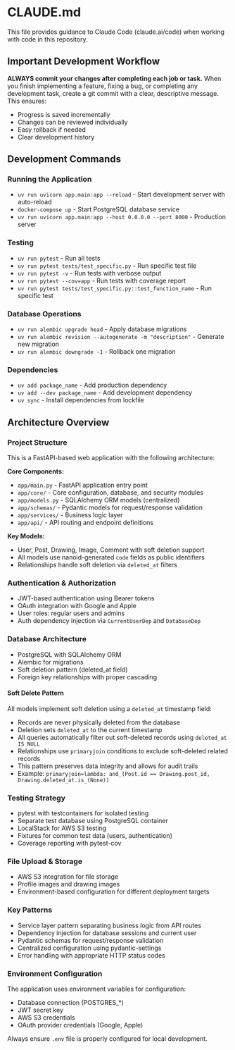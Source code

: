 # CLAUDE.md

This file provides guidance to Claude Code (claude.ai/code) when working with code in this repository.

## Important Development Workflow

**ALWAYS commit your changes after completing each job or task.** When you finish implementing a feature, fixing a bug, or completing any development task, create a git commit with a clear, descriptive message. This ensures:
- Progress is saved incrementally
- Changes can be reviewed individually
- Easy rollback if needed
- Clear development history

## Development Commands

### Running the Application
- `uv run uvicorn app.main:app --reload` - Start development server with auto-reload
- `docker-compose up` - Start PostgreSQL database service
- `uv run uvicorn app.main:app --host 0.0.0.0 --port 8000` - Production server

### Testing
- `uv run pytest` - Run all tests
- `uv run pytest tests/test_specific.py` - Run specific test file
- `uv run pytest -v` - Run tests with verbose output
- `uv run pytest --cov=app` - Run tests with coverage report
- `uv run pytest tests/test_specific.py::test_function_name` - Run specific test

### Database Operations
- `uv run alembic upgrade head` - Apply database migrations
- `uv run alembic revision --autogenerate -m "description"` - Generate new migration
- `uv run alembic downgrade -1` - Rollback one migration

### Dependencies
- `uv add package_name` - Add production dependency
- `uv add --dev package_name` - Add development dependency
- `uv sync` - Install dependencies from lockfile

## Architecture Overview

### Project Structure
This is a FastAPI-based web application with the following architecture:

**Core Components:**
- `app/main.py` - FastAPI application entry point
- `app/core/` - Core configuration, database, and security modules
- `app/models.py` - SQLAlchemy ORM models (centralized)
- `app/schemas/` - Pydantic models for request/response validation
- `app/services/` - Business logic layer
- `app/api/` - API routing and endpoint definitions

**Key Models:**
- User, Post, Drawing, Image, Comment with soft deletion support
- All models use nanoid-generated `code` fields as public identifiers
- Relationships handle soft deletion via `deleted_at` filters

### Authentication & Authorization
- JWT-based authentication using Bearer tokens
- OAuth integration with Google and Apple
- User roles: regular users and admins
- Auth dependency injection via `CurrentUserDep` and `DatabaseDep`

### Database Architecture
- PostgreSQL with SQLAlchemy ORM
- Alembic for migrations
- Soft deletion pattern (deleted_at field)
- Foreign key relationships with proper cascading

#### Soft Delete Pattern
All models implement soft deletion using a `deleted_at` timestamp field:
- Records are never physically deleted from the database
- Deletion sets `deleted_at` to the current timestamp
- All queries automatically filter out soft-deleted records using `deleted_at IS NULL`
- Relationships use `primaryjoin` conditions to exclude soft-deleted related records
- This pattern preserves data integrity and allows for audit trails
- Example: `primaryjoin=lambda: and_(Post.id == Drawing.post_id, Drawing.deleted_at.is_(None))`

### Testing Strategy
- pytest with testcontainers for isolated testing
- Separate test database using PostgreSQL container
- LocalStack for AWS S3 testing
- Fixtures for common test data (users, authentication)
- Coverage reporting with pytest-cov

### File Upload & Storage
- AWS S3 integration for file storage
- Profile images and drawing images
- Environment-based configuration for different deployment targets

### Key Patterns
- Service layer pattern separating business logic from API routes
- Dependency injection for database sessions and current user
- Pydantic schemas for request/response validation
- Centralized configuration using pydantic-settings
- Error handling with appropriate HTTP status codes

### Environment Configuration
The application uses environment variables for configuration:
- Database connection (POSTGRES_*)
- JWT secret key
- AWS S3 credentials
- OAuth provider credentials (Google, Apple)

Always ensure `.env` file is properly configured for local development.
